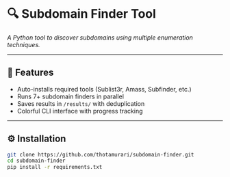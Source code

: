 # 🔍 Subdomain Finder Tool  
*A Python tool to discover subdomains using multiple enumeration techniques.*  

---

## 🚀 **Features**  
- Auto-installs required tools (Sublist3r, Amass, Subfinder, etc.)  
- Runs 7+ subdomain finders in parallel  
- Saves results in `/results/` with deduplication  
- Colorful CLI interface with progress tracking  

---

## ⚙️ **Installation**  
```bash
git clone https://github.com/thotamurari/subdomain-finder.git
cd subdomain-finder
pip install -r requirements.txt

